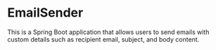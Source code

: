 # EmailSender
This is a Spring Boot application that allows users to send emails with custom details such as recipient email, subject, and body content.
